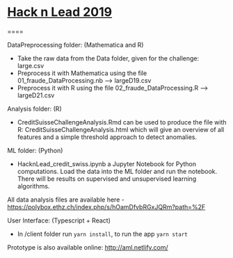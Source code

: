 # [Hack n Lead 2019](https://womenplusplus.ch/hacknlead)

====

DataPreprocessing folder: (Mathematica and R)
- Take the raw data from the Data folder, given for the challenge: large.csv
- Preprocess it with Mathematica using the file 01_fraude_DataProcessing.nb  --> largeD19.csv
- Preprocess it with R using the file 02_fraude_DataProcessing.R --> largeD21.csv


Analysis folder: (R)
- CreditSuisseChallengeAnalysis.Rmd can be used to produce the file with R: CreditSuisseChallengeAnalysis.html which will give an overview of all features and a simple threshold approach to detect anomalies.

ML folder: (Python)
- HacknLead_credit_swiss.ipynb a Jupyter Notebook for Python computations. Load the data into the ML folder and run the notebook. There will be results on supervised and unsupervised learning algorithms.

All data analysis files are available here - https://polybox.ethz.ch/index.php/s/hOamDfvbRGxJQRm?path=%2F

User Interface: (Typescript + React)
- In /client folder run `yarn install`, to run the app `yarn start`

Prototype is also available online: http://aml.netlify.com/


